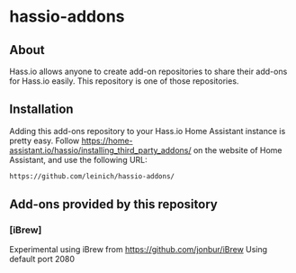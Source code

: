 # hassio-addons

## About

Hass.io allows anyone to create add-on repositories to share their add-ons for
Hass.io easily. This repository is one of those repositories.

## Installation

Adding this add-ons repository to your Hass.io Home Assistant instance is
pretty easy. Follow https://home-assistant.io/hassio/installing_third_party_addons/ on the
website of Home Assistant, and use the following URL:

```txt
https://github.com/leinich/hassio-addons/
```

## Add-ons provided by this repository

### [iBrew]

Experimental using iBrew from  https://github.com/jonbur/iBrew
Using default port 2080
